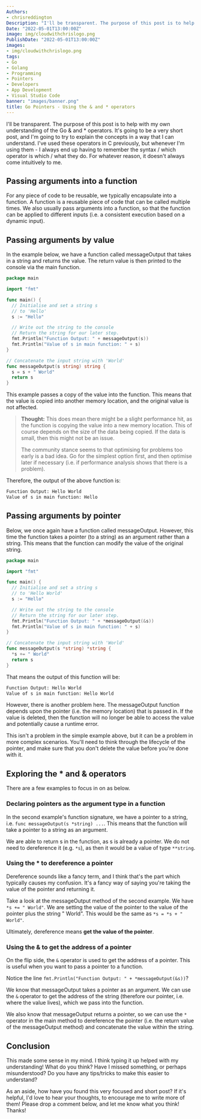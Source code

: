 ```yaml
---
Authors: 
- chrisreddington
Description: "I'll be transparent. The purpose of this post is to help with my own understanding of the Go & and * operators. It's going to be a very short post, and I'm going to try to explain the concepts in a way that I can understand. I've used these operators in C previously, but whenever I'm using them - I always end up having to remember the syntax / which operator is which / what they do. For whatever reason, it doesn't always come intuitively to me."
Date: "2022-05-01T13:00:00Z"
image: img/cloudwithchrislogo.png
PublishDate: "2022-05-01T13:00:00Z"
images:
- img/cloudwithchrislogo.png
tags:
- Go
- Golang
- Programming
- Pointers
- Developers
- App Development
- Visual Studio Code
banner: "images/banner.png"
title: Go Pointers - Using the & and * operators
---
```

I'll be transparent. The purpose of this post is to help with my own understanding of the Go & and * operators. It's going to be a very short post, and I'm going to try to explain the concepts in a way that I can understand. I've used these operators in C previously, but whenever I'm using them - I always end up having to remember the syntax / which operator is which / what they do. For whatever reason, it doesn't always come intuitively to me.

## Passing arguments into a function

For any piece of code to be reusable, we typically encapsulate into a function. A function is a reusable piece of code that can be called multiple times. We also usually pass arguments into a function, so that the function can be applied to different inputs (i.e. a consistent execution based on a dynamic input).

## Passing arguments by value

In the example below, we have a function called messageOutput that takes in a string and returns the value. The return value is then printed to the console via the main function.

```go
package main

import "fmt"

func main() {
  // Initialise and set a string s
  // to 'Hello'
  s := "Hello"

  // Write out the string to the console
  // Return the string for our later step.
  fmt.Println("Function Output: " + messageOutput(s))
  fmt.Println("Value of s in main function: " + s)
}

// Concatenate the input string with 'World'
func messageOutput(s string) string {
  s = s + " World"
  return s
}
```

This example passes a copy of the value into the function. This means that the value is copied into another memory location, and the original value is not affected.

> **Thought:** This does mean there might be a slight performance hit, as the function is copying the value into a new memory location. This of course depends on the size of the data being copied. If the data is small, then this might not be an issue.
>
> The community stance seems to that optimising for problems too early is a bad idea. Go for the simplest option first, and then optimise later if necessary (i.e. if performance analysis shows that there is a problem).

Therefore, the output of the above function is:

```bash
Function Output: Hello World
Value of s in main function: Hello
```

## Passing arguments by pointer

Below, we once again have a function called messageOutput. However, this time the function takes a pointer (to a string) as an argument rather than a string. This means that the function can modify the value of the original string.

```go
package main

import "fmt"

func main() {
  // Initialise and set a string s
  // to 'Hello World'
  s := "Hello"

  // Write out the string to the console
  // Return the string for our later step.
  fmt.Println("Function Output: " + *messageOutput(&s))
  fmt.Println("Value of s in main function: " + s)
}

// Concatenate the input string with 'World'
func messageOutput(s *string) *string {
  *s += " World"
  return s
}
```

That means the output of this function will be:

```bash
Function Output: Hello World
Value of s in main function: Hello World
```

However, there is another problem here. The messageOutput function depends upon the pointer (i.e. the memory location) that is passed in. If the value is deleted, then the function will no longer be able to access the value and potentially cause a runtime error.

This isn't a problem in the simple example above, but it can be a problem in more complex scenarios. You'll need to think through the lifecycle of the pointer, and make sure that you don't delete the value before you're done with it.

## Exploring the * and & operators

There are a few examples to focus in on as below.

### Declaring pointers as the argument type in a function

In the second example's function signature, we have a pointer to a string, i.e. ``func messageOutput(s *string) ...``. This means that the function will take a pointer to a string as an argument.

We are able to return s in the function, as s is already a pointer. We do not need to dereference it (e.g. ``*s``), as then it would be a value of type ``**string``.

### Using the * to dereference a pointer

Dereference sounds like a fancy term, and I think that's the part which typically causes my confusion. It's a fancy way of saying you're taking the value of the pointer and returning it.

Take a look at the messageOutput method of the second example. We have ``*s += " World"``. We are setting the value of the pointer to the value of the pointer plus the string " World". This would be the same as ``*s = *s + " World"``.

Ultimately, dereference means **get the value of the pointer**.

### Using the & to get the address of a pointer

On the flip side, the ``&`` operator is used to get the address of a pointer. This is useful when you want to pass a pointer to a function.

Notice the line ``fmt.Println("Function Output: " + *messageOutput(&s))``?

We know that messageOutput takes a pointer as an argument. We can use the ``&`` operator to get the address of the string (therefore our pointer, i.e. where the value lives), which we pass into the function.

We also know that messageOutput returns a pointer, so we can use the ``*`` operator in the main method to dereference the pointer (i.e. the return value of the messageOutput method) and concatenate the value within the string.

## Conclusion

This made some sense in my mind. I think typing it up helped with my understanding! What do you think? Have I missed something, or perhaps misunderstood? Do you have any tips/tricks to make this easier to understand?

As an aside, how have you found this very focused and short post? If it's helpful, I'd love to hear your thoughts, to encourage me to write more of them! Please drop a comment below, and let me know what you think! Thanks!
